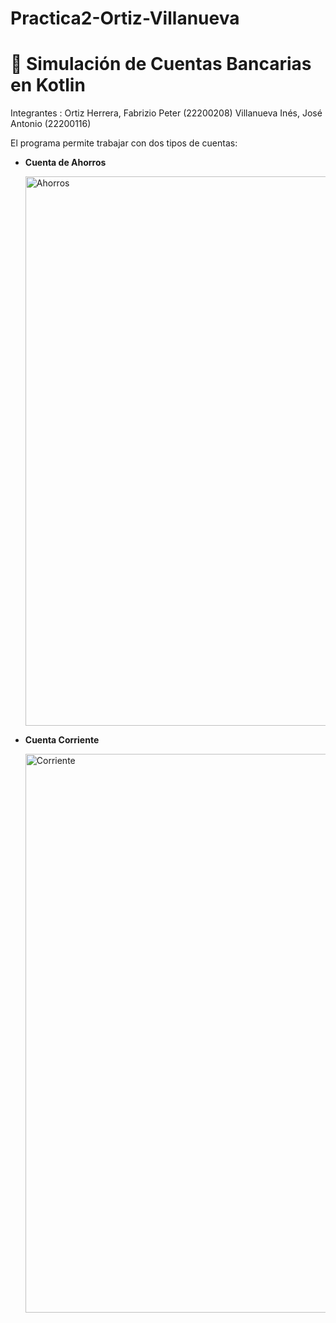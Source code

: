 # Practica2-Ortiz-Villanueva
# 🏦 Simulación de Cuentas Bancarias en Kotlin
Integrantes : 
Ortiz Herrera, Fabrizio Peter (22200208)
Villanueva Inés, José Antonio (22200116)

El programa permite trabajar con dos tipos de cuentas:

- **Cuenta de Ahorros**
  
  <img width="657" height="879" alt="Ahorros" src="https://github.com/user-attachments/assets/a9dfe874-67a7-4c81-a8c5-bf28473fbc98" />

- **Cuenta Corriente**
  
  <img width="590" height="894" alt="Corriente" src="https://github.com/user-attachments/assets/9b5fb5cf-f8c4-4449-8756-cac0386b4e9f" />
